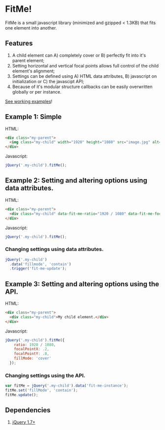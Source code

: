 # FitMe!

FitMe is a small javascript library (minimized and gzipped < 1.3KB) that fits one element into another.

## Features

1. A child element can A) completely cover or B) perfectly fit into it's parent element;
2. Setting horizontal and vertical focal points allows full control of the child element's alignment;
3. Settings can be defined using A) HTML data attributes, B) javascript on initialization or C) the javascipt API;
4. Because of it's modular structure callbacks can be easily overwritten globally or per instance.

[See working examples](http://lmeurs.github.io/fitme/)!

## Example 1: Simple

HTML:
```html
<div class="my-parent">
  <img class="my-child" width="1920" height="1080" src="image.jpg" alt="My image" />
</div>
```

Javascript:
```javascript
jQuery('.my-child').fitMe();
```

## Example 2: Setting and altering options using data attributes.

HTML:
```html
<div class="my-parent">
  <div class="my-child" data-fit-me-ratio="1920 / 1080" data-fit-me-focal-point-x="0.2" data-fit-me-focal-point-y="0.8" data-fit-me-fill-mode="cover">My child element.</div>
</div>
```

Javascript:
```javascript
jQuery('.my-child').fitMe();
```

### Changing settings using data attributes.
```javascript
jQuery('.my-child')
  .data('fillmode', 'contain')
  .trigger('fit-me-update');
```

## Example 3: Setting and altering options using the API.

HTML:
```html
<div class="my-parent">
  <div class="my-child">My child element.</div>
</div>
```

Javascript:
```javascript
jQuery('.my-child').fitMe({
    ratio: 1920 / 1080,
    focalPointX: .2,
    focalPointY: .8,
    fillMode: 'cover'
  });
```

### Changing settings using the API.
```javascript
var fitMe = jQuery('.my-child').data('fit-me-instance');
fitMe.set('fillMode', 'contain');
fitMe.update();
```

## Dependencies

1. [jQuery 1.7+](http://jquery.com/download/)
